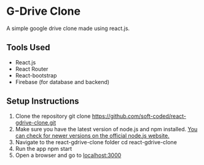 # G-Drive Clone
A simple google drive clone made using react.js.

## Tools Used
* React.js
* React Router
* React-bootstrap
* Firebase (for database and backend)

## Setup Instructions
1. Clone the repository
    git clone https://github.com/soft-coded/react-gdrive-clone.git
1. Make sure you have the latest version of node.js and npm installed. [You can check for newer versions on the official node.js website.](https://nodejs.org/en/)
1. Navigate to the react-gdrive-clone folder
    cd react-gdrive-clone
1. Run the app
    npm start
1. Open a browser and go to [localhost:3000](http://localhost:3000)
